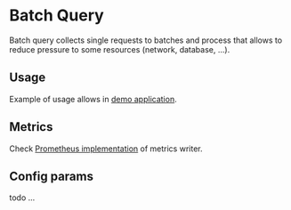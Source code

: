 # Batch Query

Batch query collects single requests to batches and process that allows to reduce pressure to some resources (network, 
database, ...).

## Usage

Example of usage allows in [demo application](https://github.com/koykov/demo/tree/master/batch_query).

## Metrics

Check [Prometheus implementation](https://github.com/koykov/metrics_writers/tree/master/batch_query) of metrics writer.

## Config params

todo ...
